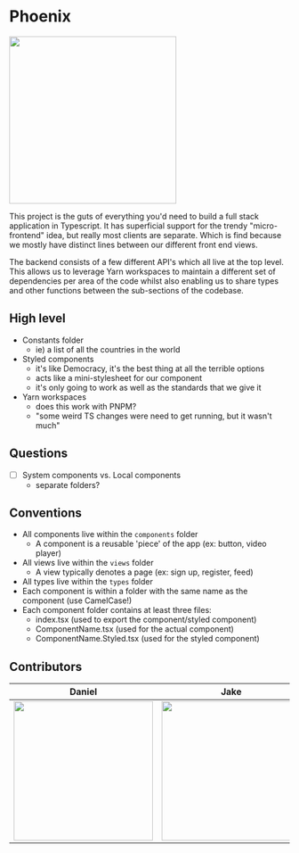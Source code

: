 # Phoenix
<img src="https://github.com/Dubsado/phoenix/assets/3623016/5d064a97-8550-4a1f-a62f-d93845ffb79a" width="300" />

This project is the guts of everything you'd need to build a full stack application in Typescript. 
It has superficial support for the trendy "micro-frontend" idea, but really most clients are separate. 
Which is find because we mostly have distinct lines between our different front end views. 

The backend consists of a few different API's which all live at the top level. This allows 
us to leverage Yarn workspaces to maintain a different set of dependencies per area of the code
whilst also enabling us to share types and other functions between the sub-sections of the codebase. 

## High level

-   Constants folder
    -   ie) a list of all the countries in the world
-   Styled components
    -   it's like Democracy, it's the best thing at all the terrible options
    -   acts like a mini-stylesheet for our component
    -   it's only going to work as well as the standards that we give it
-   Yarn workspaces
    -   does this work with PNPM?
    -   "some weird TS changes were need to get running, but it wasn't much"

## Questions

- [ ]   System components vs. Local components
    -   separate folders?

## Conventions

-   All components live within the `components` folder
    -   A component is a reusable 'piece' of the app (ex: button, video player)
-   All views live within the `views` folder
    -   A view typically denotes a page (ex: sign up, register, feed)
-   All types live within the `types` folder
-   Each component is within a folder with the same name as the component (use CamelCase!)
-   Each component folder contains at least three files:
    -   index.tsx (used to export the component/styled component)
    -   ComponentName.tsx (used for the actual component)
    -   ComponentName.Styled.tsx (used for the styled component)

## Contributors

Daniel             |  Jake             |  Pauline             |  Joe           | Erick
:-------------------------:|:-------------------------:|:-------------------------:|:-------------------------:|:-------------------------:
<img src="https://user-images.githubusercontent.com/3623016/235787578-413126fe-eb8f-4350-b11b-31cf653c8436.jpg" width="250" /> | <img src="https://user-images.githubusercontent.com/3623016/235787581-66153bff-d2f5-4a33-ba0a-627bc0dd6392.jpg" width="250" /> | <img width="250" src="https://github.com/Dubsado/phoenix/assets/3623016/7ed81a8d-40d9-4bab-9fc8-220763a0d898" />| <img width="250" src="https://github.com/Dubsado/phoenix/assets/3623016/7e3d72ba-b128-4ec0-9b8c-f096f4b93293" /> | <img width="250" src="https://github.com/Dubsado/phoenix/assets/3623016/6003be39-fbe9-4ee3-a56a-eb3aade13add" /> 



